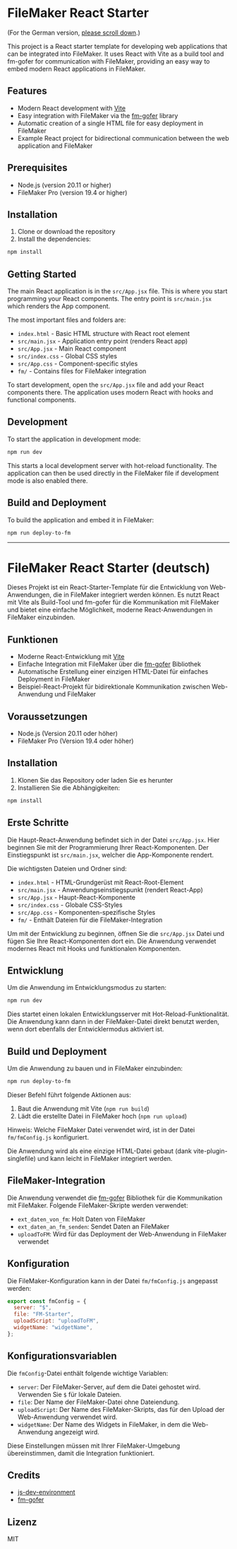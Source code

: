 # FileMaker React Starter

(For the German version, [please scroll down](#filemaker-react-starter-deutsch).)

This project is a React starter template for developing web applications that can be integrated into FileMaker. It uses React with Vite as a build tool and fm-gofer for communication with FileMaker, providing an easy way to embed modern React applications in FileMaker.

## Features

- Modern React development with [Vite](https://vite.dev/)
- Easy integration with FileMaker via the [fm-gofer](https://github.com/jwillinghalpern/fm-gofer) library
- Automatic creation of a single HTML file for easy deployment in FileMaker
- Example React project for bidirectional communication between the web application and FileMaker

## Prerequisites

- Node.js (version 20.11 or higher)
- FileMaker Pro (version 19.4 or higher)

## Installation

1. Clone or download the repository
2. Install the dependencies:

```bash
npm install
```

## Getting Started

The main React application is in the `src/App.jsx` file. This is where you start programming your React components. The entry point is `src/main.jsx` which renders the App component.

The most important files and folders are:
- `index.html` - Basic HTML structure with React root element
- `src/main.jsx` - Application entry point (renders React app)
- `src/App.jsx` - Main React component
- `src/index.css` - Global CSS styles
- `src/App.css` - Component-specific styles
- `fm/` - Contains files for FileMaker integration

To start development, open the `src/App.jsx` file and add your React components there. The application uses modern React with hooks and functional components.

## Development

To start the application in development mode:

```bash
npm run dev
```

This starts a local development server with hot-reload functionality. The application can then be used directly in the FileMaker file if development mode is also enabled there.

## Build and Deployment

To build the application and embed it in FileMaker:

```bash
npm run deploy-to-fm
```

---

# FileMaker React Starter (deutsch)

Dieses Projekt ist ein React-Starter-Template für die Entwicklung von Web-Anwendungen, die in FileMaker integriert werden können. Es nutzt React mit Vite als Build-Tool und fm-gofer für die Kommunikation mit FileMaker und bietet eine einfache Möglichkeit, moderne React-Anwendungen in FileMaker einzubinden.

## Funktionen

- Moderne React-Entwicklung mit [Vite](https://vite.dev/)
- Einfache Integration mit FileMaker über die [fm-gofer](https://github.com/jwillinghalpern/fm-gofer) Bibliothek
- Automatische Erstellung einer einzigen HTML-Datei für einfaches Deployment in FileMaker
- Beispiel-React-Projekt für bidirektionale Kommunikation zwischen Web-Anwendung und FileMaker

## Voraussetzungen

- Node.js (Version 20.11 oder höher)
- FileMaker Pro (Version 19.4 oder höher)

## Installation

1. Klonen Sie das Repository oder laden Sie es herunter
2. Installieren Sie die Abhängigkeiten:

```bash
npm install
```

## Erste Schritte

Die Haupt-React-Anwendung befindet sich in der Datei `src/App.jsx`. Hier beginnen Sie mit der Programmierung Ihrer React-Komponenten. Der Einstiegspunkt ist `src/main.jsx`, welcher die App-Komponente rendert.

Die wichtigsten Dateien und Ordner sind:
- `index.html` - HTML-Grundgerüst mit React-Root-Element
- `src/main.jsx` - Anwendungseinstiegspunkt (rendert React-App)
- `src/App.jsx` - Haupt-React-Komponente
- `src/index.css` - Globale CSS-Styles
- `src/App.css` - Komponenten-spezifische Styles
- `fm/` - Enthält Dateien für die FileMaker-Integration

Um mit der Entwicklung zu beginnen, öffnen Sie die `src/App.jsx` Datei und fügen Sie Ihre React-Komponenten dort ein. Die Anwendung verwendet modernes React mit Hooks und funktionalen Komponenten.

## Entwicklung

Um die Anwendung im Entwicklungsmodus zu starten:

```bash
npm run dev
```

Dies startet einen lokalen Entwicklungsserver mit Hot-Reload-Funktionalität. Die Anwendung kann dann in der FileMaker-Datei direkt benutzt werden, wenn dort ebenfalls der Entwicklermodus aktiviert ist.

## Build und Deployment

Um die Anwendung zu bauen und in FileMaker einzubinden:

```bash
npm run deploy-to-fm
```

Dieser Befehl führt folgende Aktionen aus:
1. Baut die Anwendung mit Vite (`npm run build`)
2. Lädt die erstellte Datei in FileMaker hoch (`npm run upload`)

Hinweis: Welche FileMaker Datei verwendet wird, ist in der Datei `fm/fmConfig.js` konfiguriert.

Die Anwendung wird als eine einzige HTML-Datei gebaut (dank vite-plugin-singlefile) und kann leicht in FileMaker integriert werden.

## FileMaker-Integration

Die Anwendung verwendet die [fm-gofer](https://github.com/jwillinghalpern/fm-gofer) Bibliothek für die Kommunikation mit FileMaker. Folgende FileMaker-Skripte werden verwendet:

- `ext_daten_von_fm`: Holt Daten von FileMaker
- `ext_daten_an_fm_senden`: Sendet Daten an FileMaker
- `uploadToFM`: Wird für das Deployment der Web-Anwendung in FileMaker verwendet

## Konfiguration

Die FileMaker-Konfiguration kann in der Datei `fm/fmConfig.js` angepasst werden:

```javascript
export const fmConfig = {
  server: "$",
  file: "FM-Starter",
  uploadScript: "uploadToFM",
  widgetName: "widgetName",
};
```

## Konfigurationsvariablen

Die `fmConfig`-Datei enthält folgende wichtige Variablen:

- `server`: Der FileMaker-Server, auf dem die Datei gehostet wird. Verwenden Sie `$` für lokale Dateien.
- `file`: Der Name der FileMaker-Datei ohne Dateiendung.
- `uploadScript`: Der Name des FileMaker-Skripts, das für den Upload der Web-Anwendung verwendet wird.
- `widgetName`: Der Name des Widgets in FileMaker, in dem die Web-Anwendung angezeigt wird.

Diese Einstellungen müssen mit Ihrer FileMaker-Umgebung übereinstimmen, damit die Integration funktioniert.


## Credits

- [js-dev-environment](https://github.com/integrating-magic/js-dev-environment)
- [fm-gofer](https://github.com/jwillinghalpern/fm-gofer)

## Lizenz

MIT
